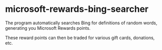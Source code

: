 # microsoft-rewards-bing-searcher
The program automatically searches Bing for definitions of random words, generating you Microsoft Rewards points.

These reward points can then be traded for various gift cards, donations, etc.
